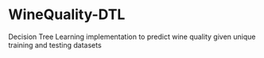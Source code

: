 # WineQuality-DTL
 Decision Tree Learning implementation to predict wine quality given unique training and testing datasets
